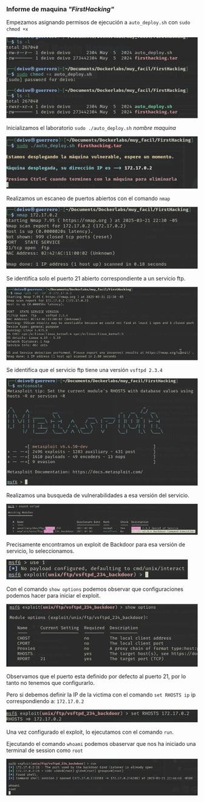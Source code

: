 ### Informe de maquina *"FirstHacking"*

Empezamos asignando permisos de ejecución a `auto_deploy.sh` con `sudo chmod +x`

![permisos ejecución](../../data/muy_facil/FirstHacking/screenshots/01_permisos_deploy.png)

Inicializamos el laboratorio `sudo ./auto_deploy.sh` *nombre maquina*

![inicio maquina](../../data/muy_facil/FirstHacking/screenshots/02_run_maquina.png)

Realizamos un escaneo de puertos abiertos con el comando `nmap`

![escaneo nmap](../../data/muy_facil/FirstHacking/screenshots/02_nmap_scan1.png)

Se identifíca solo el puerto 21 abierto correspondiente a un servicio ftp.

![escaneo puerto 21](../../data/muy_facil/FirstHacking/screenshots/04_scan_p21.png)

Se identifica que el servicio ftp tiene una versión `vsftpd 2.3.4`

![msfconsole](../../data/muy_facil/FirstHacking/screenshots/05_msfconsole.png)

Realizamos una busqueda de vulnerabilidades a esa versión del servicio.

![buscar vulnerabilidad](../../data/muy_facil/FirstHacking/screenshots/05_search_vulnerability.png)

Precisamente encontramos un exploit de Backdoor para esa versión de servicio, lo seleccionamos.

![seleccionar exploit](../../data/muy_facil/FirstHacking/screenshots/06_seleccionar%20exploit.png)

Con el comando `show options` podemos observar que configuraciones podemos hacer para iniciar el exploit.

![opciones exploit](../../data/muy_facil/FirstHacking/screenshots/06_show_options.png)

Observamos que el puerto esta definido por defecto al puerto 21, por lo tanto no tenemos que configurarlo.

Pero si debemos definir la IP de la victima con el comando `set RHOSTS ip` ip correspondiendo a: `172.17.0.2`

![vulnerabilidad](../../data/muy_facil/FirstHacking/screenshots/06_permisos_deploy.png)

Una vez configurado el exploit, lo ejecutamos con el comando `run`.

Ejecutando el comando `whoami` podemos obaservar que nos ha iniciado una terminal de session como `root`

![root](../../data/muy_facil/FirstHacking/screenshots/07_backdoor_root.png)

